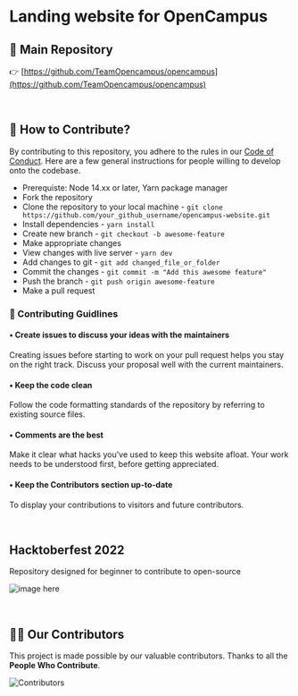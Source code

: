 # Landing website for OpenCampus

## 🌟 Main Repository

👉 [https://github.com/TeamOpencampus/opencampus](https://github.com/TeamOpencampus/opencampus)

<br>

## 🔰 How to Contribute?

By contributing to this repository, you adhere to the rules in our [Code of Conduct](./CODE_OF_CONDUCT.md). Here are a few general instructions for people willing to develop onto the codebase.

- Prerequiste: Node 14.xx or later, Yarn package manager
- Fork the repository
- Clone the repository to your local machine - `git clone https://github.com/your_github_username/opencampus-website.git`
- Install dependencies - `yarn install`
- Create new branch - `git checkout -b awesome-feature`
- Make appropriate changes
- View changes with live server - `yarn dev`
- Add changes to git - `git add changed_file_or_folder`
- Commit the changes - `git commit -m "Add this awesome feature"`
- Push the branch - `git push origin awesome-feature`
- Make a pull request

### 📌 Contributing Guidlines

#### • Create issues to discuss your ideas with the maintainers

Creating issues before starting to work on your pull request helps you stay on the right track. Discuss your proposal well with the current maintainers.

#### • Keep the code clean

Follow the code formatting standards of the repository by referring to existing source files.

#### • Comments are the best

Make it clear what hacks you've used to keep this website afloat. Your work needs to be understood first, before getting appreciated.

#### • Keep the Contributors section up-to-date

To display your contributions to visitors and future contributors.

<br>

## Hacktoberfest 2022

Repository designed for beginner to contribute to open-source

![image here](https://hacktoberfest.com/_next/static/media/opengraph.da6e44c0.png)

<br>

## 👨‍💻 Our Contributors

This project is made possible by our valuable contributors. Thanks to all the **People Who Contribute**.

![Contributors](https://contributors-img.web.app/image?repo=TeamOpencampus/opencampus-website)

<!-- ![FullPage](./image/full-page.webp) -->
